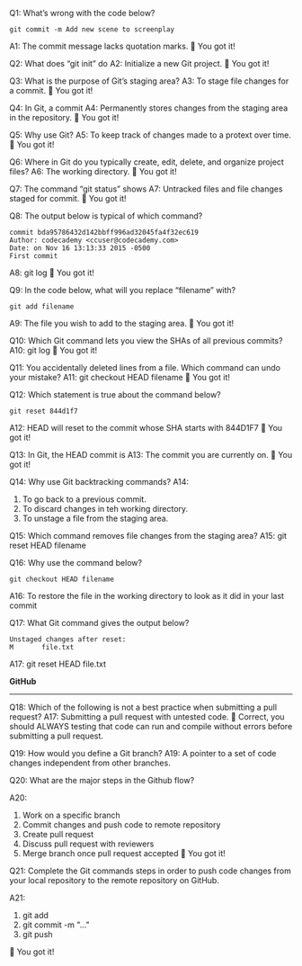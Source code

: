 Q1: What’s wrong with the code below?

```
git commit -m Add new scene to screenplay
```

A1: The commit message lacks quotation marks. 👏 You got it!

Q2: What does “git init” do
A2: Initialize a new Git project. 👏 You got it!

Q3: What is the purpose of Git’s staging area?
A3: To stage file changes for a commit. 👏 You got it!

Q4: In Git, a commit
A4: Permanently stores changes from the staging area in the repository. 👏 You got it!

Q5: Why use Git?
A5: To keep track of changes made to a protext over time. 👏 You got it!

Q6: Where in Git do you typically create, edit, delete, and organize project files?
A6: The working directory. 👏 You got it!

Q7: The command “git status” shows
A7: Untracked files and file changes staged for commit. 👏 You got it!

Q8: The output below is typical of which command?

```
commit bda95786432d142bbff996ad32045fa4f32ec619
Author: codecademy <ccuser@codecademy.com>
Date: on Nov 16 13:13:33 2015 -0500
First commit
```

A8: git log 👏 You got it!

Q9: In the code below, what will you replace “filename” with?

```
git add filename
```

A9: The file you wish to add to the staging area. 👏 You got it!

Q10: Which Git command lets you view the SHAs of all previous commits?
A10: git log 👏 You got it!

Q11: You accidentally deleted lines from a file. Which command can undo your mistake?
A11: git checkout HEAD filename 👏 You got it!

Q12: Which statement is true about the command below?

```
git reset 844d1f7
```

A12: HEAD will reset to the commit whose SHA starts with 844D1F7 👏 You got it!

Q13: In Git, the HEAD commit is
A13: The commit you are currently on. 👏 You got it!

Q14: Why use Git backtracking commands?
A14:

1. To go back to a previous commit.
2. To discard changes in teh working directory.
3. To unstage a file from the staging area.

Q15: Which command removes file changes from the staging area?
A15: git reset HEAD filename

Q16: Why use the command below?

```
git checkout HEAD filename
```

A16: To restore the file in the working directory to look as it did in your last commit

Q17: What Git command gives the output below?

```
Unstaged changes after reset:
M       file.txt
```

A17: git reset HEAD file.txt


**GitHub**
***

Q18: Which of the following is not a best practice when submitting a pull request?
A17: Submitting a pull request with untested code.
👏 Correct, you should ALWAYS testing that code can run and compile without errors before submitting a pull request.

Q19: How would you define a Git branch?
A19: A pointer to a set of code changes independent from other branches.

Q20: What are the major steps in the Github flow?

A20: 
1. Work on a specific branch
2. Commit changes and push code to remote repository
3. Create pull request
4. Discuss pull request with reviewers
5. Merge branch once pull request accepted
👏 You got it!

Q21: Complete the Git commands steps in order to push code changes from your local repository to the remote repository on GitHub.

A21:
1. git add
2. git commit -m "..."
3. git push

👏 You got it!